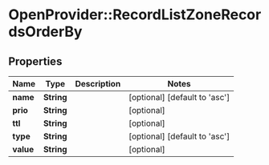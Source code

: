 # OpenProvider::RecordListZoneRecordsOrderBy

## Properties
Name | Type | Description | Notes
------------ | ------------- | ------------- | -------------
**name** | **String** |  | [optional] [default to &#x27;asc&#x27;]
**prio** | **String** |  | [optional] 
**ttl** | **String** |  | [optional] 
**type** | **String** |  | [optional] [default to &#x27;asc&#x27;]
**value** | **String** |  | [optional] 

